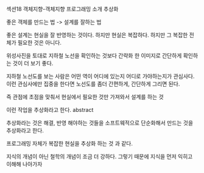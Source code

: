 섹션18 객체지향-객체지향 프로그래밍 소개	
추상화

좋은 객체를 만드는 법 -> 설계를 잘하는 법

좋은 설계는 현실을 잘 반영하는 것이다. 하지만 현실은 복잡하다. 하지만 그 복잡한 전체가 필요한 것은 아니다.

위성사진을 토대로 지하철 노선을 확인하는 것보다 간략화 한 이미지로 간단하게 확인하는 것이 더 보기 좋다.

지하철 노선도를 보는 사람은 어떤 역이 어디에 있는지 어디로 가야하는지가 관심사다. 이런 관심사에만 집중을 한다면 노선도를 좀더 간편하게, 간단하게 그리면 된다.

즉 관점에 초점을 맞춰서 현실에서 필요한 것만 가져와서 설계를 하는 것

이런 작업을 추상화라고 한다. abstract 

추상화라는 것은 해결, 반영 해야하는 것들을 소프트웨적으로 단순화해서 만드는 것을 추상화라고 한다.

프로그래밍 자체가 복잡한 현실을 추상화 하는 것 과 같다.

지식의 개념이 아닌 철학의 개념이 조금 더 강하다. 그렇기 때문에 지식을 먼저 익히고 이해해 나아가자
